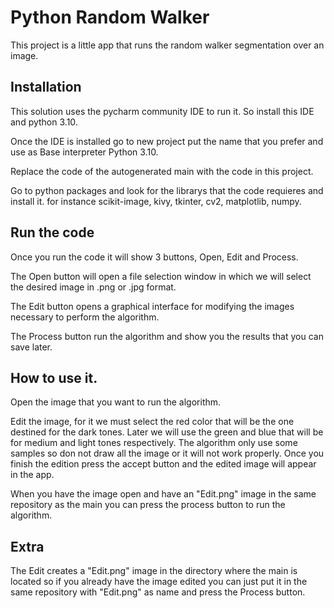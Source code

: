 # Python Random Walker
This project is a little app that runs the random walker segmentation over an image. 

## Installation
This solution uses the pycharm community IDE to run it. So install this IDE and python 3.10.

Once the IDE is installed go to new project put the name that you prefer and use as Base interpreter Python 3.10.

Replace the code of the autogenerated main with the code in this project.

Go to python packages and look for the librarys that the code requieres and install it. for instance scikit-image, kivy, tkinter, cv2, matplotlib, numpy.

## Run the code

Once you run the code it will show 3 buttons, Open, Edit and Process.

The Open button will open a file selection window in which we will select the desired image in .png or .jpg format.

The Edit button opens a graphical interface for modifying the images necessary to perform the algorithm.

The Process button run the algorithm and show you the results that you can save later.

## How to use it.
Open the image that you want to run the algorithm.

Edit the image, for it we must select the red color that will be the one destined for the dark tones. Later we will use the green and blue that will be
for medium and light tones respectively. The algorithm only use some samples so don not draw all the image or it will not work properly. Once you finish the edition press the accept button and the edited image will appear in the app.

When you have the image open and have an "Edit.png" image in the same repository as the main you can press the process button to run the algorithm.

## Extra

The Edit creates a "Edit.png" image in the directory where the main is located so if you already have the image edited you can just put it in the same repository with "Edit.png" as name and press the Process button.
